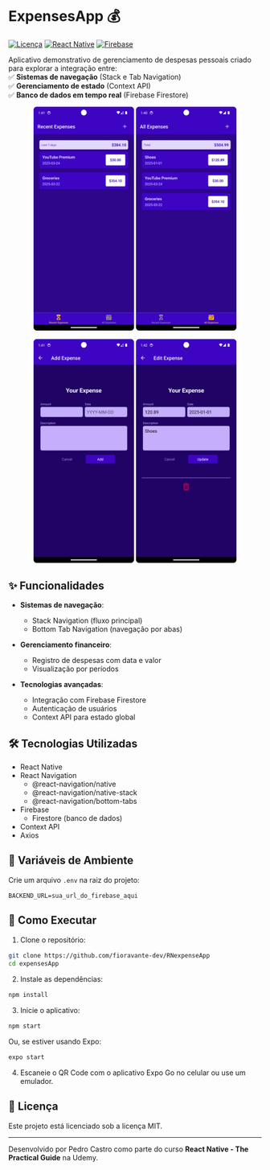 # ExpensesApp 💰

[![Licença](https://img.shields.io/badge/license-MIT-blue.svg)](LICENSE)
[![React Native](https://img.shields.io/badge/React%20Native-v0.72.0-blue)](https://reactnative.dev/)
[![Firebase](https://img.shields.io/badge/Firebase-Cloud%20Firestore-orange)](https://firebase.google.com/)

Aplicativo demonstrativo de gerenciamento de despesas pessoais criado para explorar a integração entre:  
✅ **Sistemas de navegação** (Stack e Tab Navigation)  
✅ **Gerenciamento de estado** (Context API)  
✅ **Banco de dados em tempo real** (Firebase Firestore)

<p align="center">
  <img src="screenshots/tela2.png" width="200" alt="Lista de despesas"/>
  <img src="screenshots/tela1.png" width="200" alt="Adicionar despesa"/>  
</p>
<p align="center">
  <img src="screenshots/tela3.png" width="200" alt="Lista de despesas"/>
  <img src="screenshots/tela4.png" width="200" alt="Adicionar despesa"/>  
</p>

## ✨ Funcionalidades

- **Sistemas de navegação**:
  - Stack Navigation (fluxo principal)
  - Bottom Tab Navigation (navegação por abas)
  
- **Gerenciamento financeiro**:
  - Registro de despesas com data e valor
  - Visualização por períodos

- **Tecnologias avançadas**:
  - Integração com Firebase Firestore
  - Autenticação de usuários
  - Context API para estado global

## 🛠 Tecnologias Utilizadas

- React Native
- React Navigation
  - @react-navigation/native
  - @react-navigation/native-stack
  - @react-navigation/bottom-tabs
- Firebase
  - Firestore (banco de dados)
- Context API
- Axios

## 🔐 Variáveis de Ambiente

Crie um arquivo `.env` na raiz do projeto:

```env
BACKEND_URL=sua_url_do_firebase_aqui
```

## 🚀 Como Executar

1. Clone o repositório:

```bash
git clone https://github.com/fioravante-dev/RNexpenseApp
cd expensesApp
```

2. Instale as dependências:

```bash
npm install
```

3. Inicie o aplicativo:

```bash
npm start
```

Ou, se estiver usando Expo:

```bash
expo start
```

4. Escaneie o QR Code com o aplicativo Expo Go no celular ou use um emulador.

## 📝 Licença

Este projeto está licenciado sob a licença MIT.

---

Desenvolvido por Pedro Castro como parte do curso **React Native - The Practical Guide** na Udemy.
